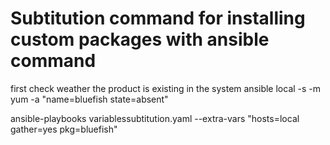 # Subtitution command for installing custom packages with ansible command

first check weather the product is existing in the system
ansible local -s -m yum -a "name=bluefish state=absent"

ansible-playbooks variablessubtitution.yaml --extra-vars "hosts=local gather=yes pkg=bluefish" 


